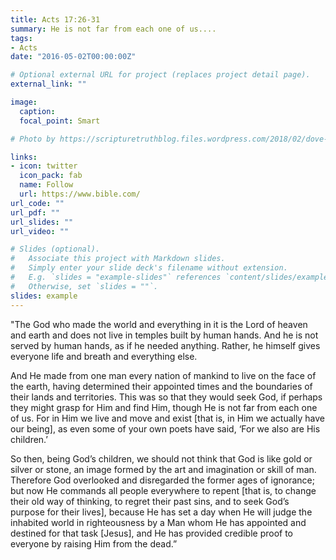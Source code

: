```yaml
---
title: Acts 17:26-31
summary: He is not far from each one of us....
tags:
- Acts
date: "2016-05-02T00:00:00Z"

# Optional external URL for project (replaces project detail page).
external_link: ""

image:
  caption: 
  focal_point: Smart

# Photo by https://scripturetruthblog.files.wordpress.com/2018/02/dove-2901815_1920.jpg?w=1920&h=1005&crop=1

links:
- icon: twitter
  icon_pack: fab
  name: Follow
  url: https://www.bible.com/
url_code: ""
url_pdf: ""
url_slides: ""
url_video: ""

# Slides (optional).
#   Associate this project with Markdown slides.
#   Simply enter your slide deck's filename without extension.
#   E.g. `slides = "example-slides"` references `content/slides/example-slides.md`.
#   Otherwise, set `slides = ""`.
slides: example
---
```


"The God who made the world and everything in it is the Lord of heaven and earth and does not live in temples built by human hands. And he is not served by human hands, as if he needed anything. Rather, he himself gives everyone life and breath and everything else. 

And He made from one man every nation of mankind to live on the face of the earth, having determined their appointed times and the boundaries of their lands and territories. This was so that they would seek God, if perhaps they might grasp for Him and find Him, though He is not far from each one of us. For in Him we live and move and exist [that is, in Him we actually have our being], as even some of your own poets have said, ‘For we also are His children.’ 

So then, being God’s children, we should not think that God is like gold or silver or stone, an image formed by the art and imagination or skill of man. Therefore God overlooked and disregarded the former ages of ignorance; but now He commands all people everywhere to repent [that is, to change their old way of thinking, to regret their past sins, and to seek God’s purpose for their lives], because He has set a day when He will judge the inhabited world in righteousness by a Man whom He has appointed and destined for that task [Jesus], and He has provided credible proof to everyone by raising Him from the dead.” 